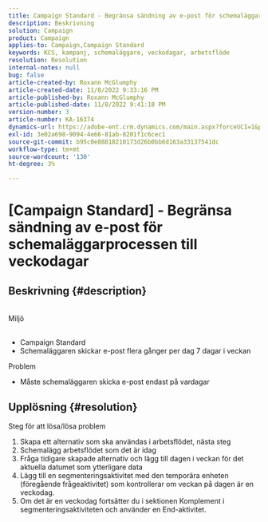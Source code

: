 ```yaml
---
title: Campaign Standard - Begränsa sändning av e-post för schemaläggaren till veckodagar
description: Beskrivning
solution: Campaign
product: Campaign
applies-to: Campaign,Campaign Standard
keywords: KCS, kampanj, schemaläggare, veckodagar, arbetsflöde
resolution: Resolution
internal-notes: null
bug: false
article-created-by: Roxann McGlumphy
article-created-date: 11/8/2022 9:33:16 PM
article-published-by: Roxann McGlumphy
article-published-date: 11/8/2022 9:41:18 PM
version-number: 3
article-number: KA-16374
dynamics-url: https://adobe-ent.crm.dynamics.com/main.aspx?forceUCI=1&pagetype=entityrecord&etn=knowledgearticle&id=3710adef-ac5f-ed11-9561-6045bd006704
exl-id: 3e02a698-9094-4e66-81ab-8201f1c6cec1
source-git-commit: b95c0e88818210173d26b0bb6d163a33137541dc
workflow-type: tm+mt
source-wordcount: '130'
ht-degree: 3%

---
```


# [Campaign Standard] - Begränsa sändning av e-post för schemaläggarprocessen till veckodagar

## Beskrivning {#description}

<br>Miljö<br><br>
- Campaign Standard
- Schemaläggaren skickar e-post flera gånger per dag 7 dagar i veckan

Problem
- Måste schemaläggaren skicka e-post endast på vardagar



## Upplösning {#resolution}

Steg för att lösa/lösa problem
1. Skapa ett alternativ som ska användas i arbetsflödet, nästa steg
2. Schemalägg arbetsflödet som det är idag
3. Fråga tidigare skapade alternativ och lägg till dagen i veckan för det aktuella datumet som ytterligare data
4. Lägg till en segmenteringsaktivitet med den temporära enheten (föregående frågeaktivitet) som kontrollerar om veckan på dagen är en veckodag.
5. Om det är en veckodag fortsätter du i sektionen Komplement i segmenteringsaktiviteten och använder en End-aktivitet.
